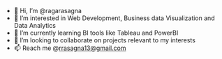 - 👋 Hi, I’m @ragarasagna
- 👀 I’m interested in Web Development, Business data Visualization and Data Analytics
- 🌱 I’m currently learning BI tools like Tableau and PowerBI
- 💞️ I’m looking to collaborate on projects relevant to my interests
- 📫 Reach me @rrasagna13@gmail.com



